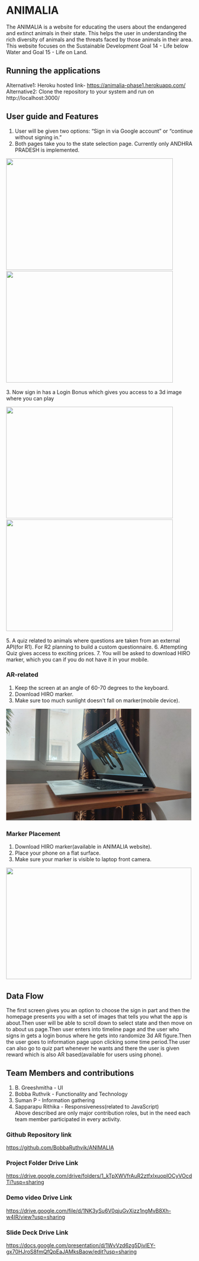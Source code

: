# ANIMALIA
The ANIMALIA is a website for educating the users about the endangered and extinct animals in their state. This helps the user in understanding the rich diversity of animals and the threats faced by those animals in their area. <br />
This website focuses on the Sustainable Development Goal 14 - Life below Water and Goal 15 - Life on Land. 

## Running the applications
Alternative1: Heroku hosted link- https://animalia-phase1.herokuapp.com/ <br />
Alternative2: Clone the repository to your system and run on http://localhost:3000/

## User guide and Features
1. User will be given two  options: “Sign in via Google account” or “continue without signing in.”
2. Both pages take you to the state selection page. Currently only ANDHRA PRADESH is implemented.
<p float="left">
<img src="https://user-images.githubusercontent.com/73455820/138790180-b021c7a8-7b39-44d8-a60e-f60a7f93bbf4.png" height="300" width="450"/>
<img src="https://user-images.githubusercontent.com/73455820/138790238-2f40de0a-bdbb-4b6d-b5ea-2c5bba2094f4.png" height="300" width="450"/>
</p>
3. Now sign in has a Login Bonus which gives you access to a 3d image where you can play
<p float="left">
<img src="https://user-images.githubusercontent.com/73455820/138790367-af3c3862-5c0c-4902-9f7a-d205b8381e84.png" height="300" width="450"/>
<img src="https://user-images.githubusercontent.com/73455820/138790408-5fbbbe78-0568-4a02-95f2-1155e6bfe524.png" height="300" width="450"/>
</p>
5. A quiz related to animals where questions are taken from an external API(for R1). For R2 planning to build a custom questionnaire.
6. Attempting Quiz gives access to exciting prices.
7. You will be asked to download HIRO marker, which you can if you do not have it in your mobile.

### AR-related
1. Keep the screen at an angle of 60-70 degrees to the keyboard.
2. Download HIRO marker.
3. Make sure too much sunlight doesn't fall on marker(mobile device).
<img src="https://github.com/BobbaRuthvik/ANIMALIA/blob/master/readme_imgs/WhatsApp%20Image%202021-10-25%20at%2011.34.05%20PM.jpeg" height="300" width="500"/>

### Marker Placement
1. Download HIRO marker(available in ANIMALIA website).
2. Place your phone on a flat surface.
3. Make sure your marker is visible to laptop front camera.
<img src="https://user-images.githubusercontent.com/73455820/138789536-b4861535-29f8-4d4b-a8c4-765537d34d8f.jpeg" height="300" width="500"/>

## Data Flow
The first screen gives you an option to choose the sign in part and then the homepage presents you with a set of images that tells you what the app is about.Then user will be able to scroll down to select state and then move on to about us page.Then user enters into timeline page and the user who signs in gets a login bonus where he gets into randomize 3d AR figure.Then the user goes to information page upon clicking some time period.The user can also go to quiz part whenever he wants and there the user is given reward which is also AR based(available for users using phone).


## Team Members and contributions
1. B. Greeshmitha		-	UI
2. Bobba Ruthvik		-	Functionality and Technology
3. Suman P                         -	Information gathering
4. Sapparapu Rithika	-	Responsiveness(related to JavaScript) <br />
Above described are only major contribution roles, but in the need each team member participated in every activity.


### Github Repository link
https://github.com/BobbaRuthvik/ANIMALIA

### Project Folder Drive Link
https://drive.google.com/drive/folders/1_kTpXWVfrAuR2ztfxIxuopIOCyVOcdTi?usp=sharing

### Demo video Drive Link
https://drive.google.com/file/d/1NK3ySu6V0qjuGvXizz1ngMvB8Xh-w4IR/view?usp=sharing

### Slide Deck Drive Link
https://docs.google.com/presentation/d/1WvVzd6zg5DjvIEY-gx70HJroS8fmQfQpEaJAMksBaow/edit?usp=sharing
